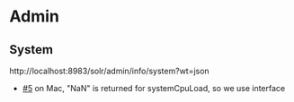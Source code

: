 # Admin

## System

http://localhost:8983/solr/admin/info/system?wt=json

- [#5](https://github.com/kloeckner-i/go-solr/issues/5) on Mac, "NaN" is returned for systemCpuLoad, so we use interface